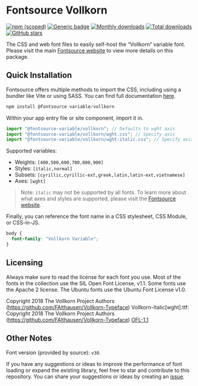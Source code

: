 # Fontsource Vollkorn

[![npm (scoped)](https://img.shields.io/npm/v/@fontsource-variable/vollkorn?color=brightgreen)](https://www.npmjs.com/package/@fontsource-variable/vollkorn) [![Generic badge](https://img.shields.io/badge/fontsource-passing-brightgreen)](https://github.com/fontsource/fontsource) [![Monthly downloads](https://badgen.net/npm/dm/@fontsource-variable/vollkorn)](https://github.com/fontsource/fontsource) [![Total downloads](https://badgen.net/npm/dt/@fontsource-variable/vollkorn)](https://github.com/fontsource/fontsource) [![GitHub stars](https://img.shields.io/github/stars/fontsource/fontsource.svg?style=social&label=Star)](https://github.com/fontsource/fontsource/stargazers)

The CSS and web font files to easily self-host the “Vollkorn” variable font. Please visit the main [Fontsource website](https://fontsource.org/fonts/vollkorn) to view more details on this package.

## Quick Installation

Fontsource offers multiple methods to import the CSS, including using a bundler like Vite or using SASS. You can find full documentation [here](https://fontsource.org/docs/getting-started/introduction).

```javascript
npm install @fontsource-variable/vollkorn
```

Within your app entry file or site component, import it in.

```javascript
import "@fontsource-variable/vollkorn"; // Defaults to wght axis
import "@fontsource-variable/vollkorn/wght.css"; // Specify axis
import "@fontsource-variable/vollkorn/wght-italic.css"; // Specify axis and style
```

Supported variables:
- Weights: `[400,500,600,700,800,900]`
- Styles: `[italic,normal]`
- Subsets: `[cyrillic,cyrillic-ext,greek,latin,latin-ext,vietnamese]`
- Axes: `[wght]`

> Note: `italic` may not be supported by all fonts. To learn more about what axes and styles are supported, please visit the [Fontsource website](https://fontsource.org/fonts/vollkorn).

Finally, you can reference the font name in a CSS stylesheet, CSS Module, or CSS-in-JS.

```css
body {
  font-family: "Vollkorn Variable";
}
```

## Licensing
Always make sure to read the license for each font you use. Most of the fonts in the collection use the SIL Open Font License, v1.1. Some fonts use the Apache 2 license. The Ubuntu fonts use the Ubuntu Font License v1.0.

Copyright 2018 The Vollkorn Project Authors (https://github.com/FAlthausen/Vollkorn-Typeface) Vollkorn-Italic[wght].ttf: Copyright 2018 The Vollkorn Project Authors (https://github.com/FAlthausen/Vollkorn-Typeface)
[OFL-1.1](https://openfontlicense.org)

## Other Notes
Font version (provided by source): `v30`.

If you have any suggestions or ideas to improve the performance of font loading or expand the existing library, feel free to star and contribute to this repository. You can share your suggestions or ideas by creating an [issue](https://github.com/fontsource/fontsource/issues).